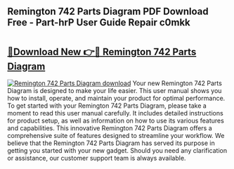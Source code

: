 ## Remington 742 Parts Diagram PDF Download Free - Part-hrP User Guide Repair c0mkk

# <h2><a href="http://dfhw17j.blite.top/?on=Remington+742+Parts+Diagram">🔗Download New 👉🔴 Remington 742 Parts Diagram</a></h2>

[![Remington 742 Parts Diagram download](https://i.imgur.com/lujVjoI.png)](http://dfhw17j.blite.top/?on=Remington+742+Parts+Diagram)
Your new Remington 742 Parts Diagram is designed to make your life easier. This user manual shows you how to install, operate, and maintain your product for optimal performance. To get started with your Remington 742 Parts Diagram, please take a moment to read this user manual carefully. It includes detailed instructions for product setup, as well as information on how to use its various features and capabilities. This innovative Remington 742 Parts Diagram offers a comprehensive suite of features designed to streamline your workflow. We believe that the Remington 742 Parts Diagram has served its purpose in getting you started with your new gadget. Should you need any clarification or assistance, our customer support team is always available.

